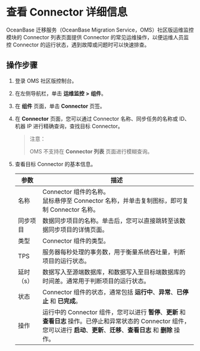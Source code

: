 # 查看 Connector 详细信息

OceanBase 迁移服务（OceanBase Migration Service，OMS）社区版运维监控模块的 Connector 列表页面提供 Connector 的常见运维操作，以便运维人员监控 Connector 的运行状态，遇到故障或问题时可以快速排查。

## 操作步骤

1. 登录 OMS 社区版控制台。

2. 在左侧导航栏，单击 **运维监控** **\>** **组件**。

3. 在 **组件** 页面，单击 **Connector** 页签。

4. 在 **Connector** 页面，您可以通过 Connector 名称、同步任务的名称或 ID、机器 IP 进行精确查询，查找目标 Connector。

   >注意：
   >
   >OMS 不支持在 **Connector 列表** 页面进行模糊查询。

5. 查看目标 Connector 的基本信息。

   | **参数**| **描述**    |
   |--------|------|
   | 名称| Connector 组件的名称。<br>鼠标悬停至 Connector 名称，并单击复制图标，即可复制 Connector 名称。|
   | 同步项目   | 数据同步项目的名称。单击后，您可以直接跳转至该数据同步项目的详情页面。 |
   | 类型     | Connector 组件的类型。  |
   |TPS|服务器每秒处理的事务数，用于衡量系统吞吐量，判断项目的运行状态。|
   | 延时（s）  | 数据写入至源端数据库，和数据写入至目标端数据库的时间差。通常用于判断项目的运行状态。  |
   | 状态     | Connector 组件的状态，通常包括 **运行中**、**异常**、**已停止** 和 **已完成**。   |
   | 操作     | 运行中的 Connector 组件，您可以进行 **暂停**、**更新** 和 **查看日志** 操作。已停止和异常状态的 Connector 组件，您可以进行 **启动**、**更新**、**迁移**、**查看日志** 和 **删除** 操作。 |
